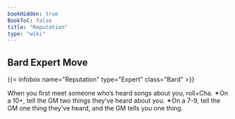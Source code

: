 ```yaml
---
bookHidden: true
BookToC: false
title: "Reputation"
type: "wiki"
---
```

## Bard Expert Move
{{< infobox name="Reputation" type="Expert" class="Bard" >}}

When you first meet someone who’s heard songs about you, roll+Cha. ✴On a 10+, tell the GM two things they’ve heard about you. ✴On a 7-9, tell the GM one thing they’ve heard, and the GM tells you one thing.